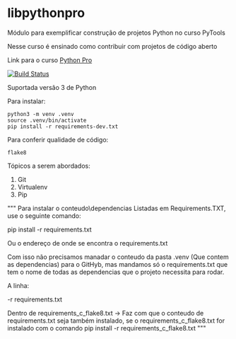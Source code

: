 # libpythonpro
Módulo para exemplificar construção de projetos Python no curso PyTools

Nesse curso é ensinado como contribuir com projetos de código aberto

Link para o curso [Python Pro](https://www.python.pro.br/)

[![Build Status](https://travis-ci.org/DiksonSantos/LibPythonPRO.svg?branch=main)](https://travis-ci.org/DiksonSantos/LibPythonPRO)

Suportada versão 3 de Python

Para instalar:

```console
python3 -m venv .venv
source .venv/bin/activate
pip install -r requirements-dev.txt
```

Para conferir qualidade de código:

```console
flake8

```

Tópicos a serem abordados:
 1. Git
 2. Virtualenv
 3. Pip


"""
Para instalar o conteudo\dependencias Listadas em Requirements.TXT, use o 
seguinte comando:

pip install -r requirements.txt

Ou o endereço de onde se encontra o requirements.txt

Com isso não precisamos manadar o conteudo da pasta .venv (Que contem as 
dependencias) para o GitHyb, mas mandamos só o requirements.txt que tem o
nome de todas as dependencias que o projeto necessita para rodar.

A linha:

-r requirements.txt

Dentro de requirements_c_flake8.txt   -> Faz com que o conteudo de requirements.txt
seja também instalado, se o requirements_c_flake8.txt for instalado com o
comando   pip install -r requirements_c_flake8.txt
"""
